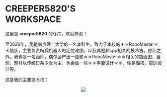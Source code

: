 # CREEPER5820'S </br>WORKSPACE
这里是 **creeper5820** 的仓库，欢迎参观！

至2026年，我是南京理工大学的一名本科生，致力于本校的＊＊RoboMaster＊＊战队，主要负责哨兵机器人的定位建图，以及其他和cpp相关的技术栈。除此之外，我也是一名画师，偶尔会产出一些和＊＊RoboMaster＊＊相关的插画图，当然，题材以传统日系少女为主，也会做一些＊＊平面设计＊＊，像是海报，周边设计等。

这是我的主要技术栈：

<p align="center">
  <a href="https://skillicons.dev">
    <img src="https://skillicons.dev/icons?i=c,cpp,docker,qt,opencv,ros,linux,java,python,ps&perline=5" />
  </a>
</p>

